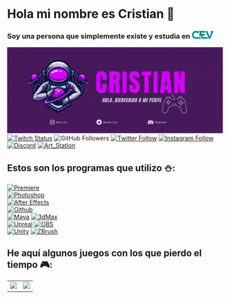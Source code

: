 # Hola mi nombre es Cristian 🤘
### Soy una persona que simplemente existe y estudia en  [<img src="https://raw.githubusercontent.com/Cristian-Romero-2B/Cristian-Romero-2B/main/Imagenes/Logo_cev.png" width=50>](https://www.cevbarcelona.com/)

[<img src="https://raw.githubusercontent.com/Cristian-Romero-2B/Cristian-Romero-2B/main/Imagenes/Banner.png" width=900>](https://github.com/Cristian-Romero-2B)
[![Twitch Status](https://img.shields.io/twitch/status/fatal_cris?style=social)](https://twitch.tv/fatal_cris)
![GitHub Followers](https://img.shields.io/github/followers/Cristian-Romero-2B?style=social)
[![Twitter Follow](https://img.shields.io/twitter/follow/Fatal_Cris?style=social)](https://twitter.com/Fatal_Cris)
[![Instagram Follow](https://img.shields.io/badge/Instagram-FFFFFF?style=social&logo=instagram&labelColor=E4405F)](https://instagram.com/fatal_cris)
[![Discord](https://img.shields.io/badge/Discord-FFFFFF?style=social&logo=discord&labelColor=E4405)](https://discord.gg/xG8Enr3u)
[![Art_Station](https://img.shields.io/badge/ArtStation-FFFFFF?style=social&logo=artstation&labelColor=E4405F)](https://www.artstation.com/art_cris)

## Estos son los programas que utilizo ⛄:
[![Premiere](https://img.shields.io/badge/Adobe_Premiere-7F7AC9?style=for-the-badge&logo=adobepremierepro&logoColor=white&labelColor=262076)]()
<br>
[![Photoshop](https://img.shields.io/badge/Adobe_Photoshop-31A8FF?style=for-the-badge&logo=adobephotoshop&logoColor=white&labelColor=0775A0)]()
<br>
[![After Effects](https://img.shields.io/badge/Adobe_After_Effects-9999FF?style=for-the-badge&logo=adobeaftereffects&logoColor=white&labelColor=502076)]()
<br>
[![Github](https://img.shields.io/badge/Github_Desktop-EA84E8?style=for-the-badge&logo=github&logoColor=white&labelColor=871585)]()
<br>
[![Maya](https://img.shields.io/badge/Maya-0696D7?style=for-the-badge&logo=autodesk&logoColor=white&labelColor=125875)]()
[![3dMax](https://img.shields.io/badge/3dsMax-0696D7?style=for-the-badge&logo=autodesk&logoColor=white&labelColor=125875)]()
<br>
[![Unreal](https://img.shields.io/badge/Unreal-999999?style=for-the-badge&logo=unrealengine&logoColor=white&labelColor=1F1F1F)]()
[![OBS](https://img.shields.io/badge/OBS-999999?style=for-the-badge&logo=obsstudio&logoColor=white&labelColor=1F1F1F)]()
<br>
[![Unity](https://img.shields.io/badge/Unity-FFFFFF?style=for-the-badge&logo=unity&logoColor=white&labelColor=1F1F1F)]()
[![ZBrush](https://img.shields.io/badge/ZBrush-F8F8F5?style=for-the-badge&logo=zerply&logoColor=white&labelColor=1F1F1F)]()
<br>
## He aquí algunos juegos con los que pierdo el tiempo 🎮:
<table style="width:100%">
  <tr>
  <td>
          <a href="https://clashroyale.com/es/">
                <img src="https://i.blogs.es/8935db/lroyale/1366_2000.jpg">
        </a>
	</td>
  <td>
          <a href="https://es.bandainamcoent.eu/little-nightmares/little-nightmares">
                <img src="https://nintendoeverything.com/wp-content/uploads/little-nightmares.png">

<!--
**Cristian-Romero-2B/Cristian-Romero-2B** is a ✨ _special_ ✨ repository because its `README.md` (this file) appears on your GitHub profile.

Here are some ideas to get you started:

- 🔭 I’m currently working on ...
- 🌱 I’m currently learning ...
- 👯 I’m looking to collaborate on ...
- 🤔 I’m looking for help with ...
- 💬 Ask me about ...
- 📫 How to reach me: ...
- 😄 Pronouns: ...
- ⚡ Fun fact: ...
-->

